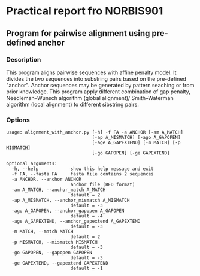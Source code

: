 # Practical report fro NORBIS901
## Program for pairwise alignment using pre-defined anchor

### Description
This program aligns pairwise sequences with affine penalty model. It divides the two sequences into substring pairs based on the pre-defined "anchor". Anchor sequences may be generated by pattern seaching or from prior knowledge. This program apply different combination of gap penalty, Needleman–Wunsch algorithm (global alignment)/ Smith–Waterman algorithm (local alignment) to different sibstring pairs.

### Options
```
usage: alignment_with_anchor.py [-h] -f FA -a ANCHOR [-am A_MATCH]
                                [-ap A_MISMATCH] [-ago A_GAPOPEN]
                                [-age A_GAPEXTEND] [-m MATCH] [-p MISMATCH]
                                [-go GAPOPEN] [-ge GAPEXTEND]

optional arguments:
  -h, --help            show this help message and exit
  -f FA, --fasta FA     fasta file contains 2 sequences
  -a ANCHOR, --anchor ANCHOR
                        anchor file (BED format)
  -am A_MATCH, --anchor_match A_MATCH
                        default = 2
  -ap A_MISMATCH, --anchor_mismatch A_MISMATCH
                        default = -3
  -ago A_GAPOPEN, --anchor_gapopen A_GAPOPEN
                        default = -4
  -age A_GAPEXTEND, --anchor_gapextend A_GAPEXTEND
                        default = -3
  -m MATCH, --match MATCH
                        default = 2
  -p MISMATCH, --mismatch MISMATCH
                        default = -3
  -go GAPOPEN, --gapopen GAPOPEN
                        default = -3
  -ge GAPEXTEND, --gapextend GAPEXTEND
                        default = -1
```
